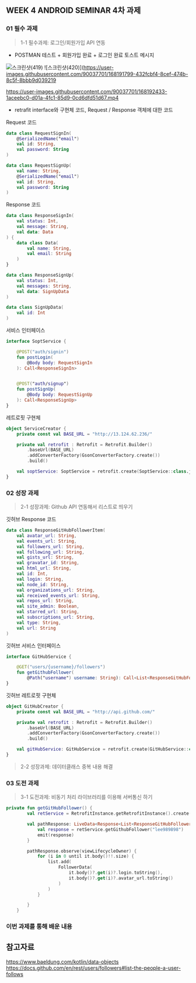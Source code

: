 ## WEEK 4 ANDROID SEMINAR 4차 과제

### 01 필수 과제

> 1-1 필수과제: 로그인/회원가입 API 연동

- POSTMAN 테스트 + 회원가입 완료 + 로그인 완료 토스트 메시지

![스크린샷(419)](https://user-images.githubusercontent.com/90037701/168191793-45524e96-5b00-4200-b554-94b2bee6ca40.png)
![스크린샷(420)](https://user-images.githubusercontent.com/90037701/168191799-432fcbf4-8cef-474b-8c5f-8bbb9d039219

https://user-images.githubusercontent.com/90037701/168192433-1aceebc0-d01a-4fc1-85d9-0cd6dfd51d67.mp4

- retrafit interface와 구현체 코드, Request / Response 객체에 대한 코드

Request 코드

```kotlin
data class RequestSignIn(
    @SerializedName("email")
    val id: String,
    val password: String
)
```

```kotlin
data class RequestSignUp(
    val name: String,
    @SerializedName("email")
    val id: String,
    val password: String
)
```

Response 코드

```kotlin
data class ResponseSignIn(
    val status: Int,
    val message: String,
    val data: Data
) {
    data class Data(
        val name: String,
        val email: String
    )
}
```

```kotlin
data class ResponseSignUp(
    val status: Int,
    val messages: String,
    val data: SignUpData
)

data class SignUpData(
    val id: Int
)

```

서비스 인터페이스

```kotlin
interface SoptService {

    @POST("auth/signin")
    fun postLogin(
        @Body body: RequestSignIn
    ): Call<ResponseSignIn>


    @POST("auth/signup")
    fun postSignUp(
        @Body body: RequestSignUp
    ): Call<ResponseSignUp>
}
```

레트로핏 구현체

```kotlin
object ServiceCreator {
    private const val BASE_URL = "http://13.124.62.236/"

    private val retrofit : Retrofit = Retrofit.Builder()
        .baseUrl(BASE_URL)
        .addConverterFactory(GsonConverterFactory.create())
        .build()

    val soptService: SoptService = retrofit.create(SoptService::class.java)
}
```

### 02 성장 과제

> 2-1 성장과제: Github API 연동해서 리스트로 띄우기

깃허브 Response 코드

```kotlin
data class ResponseGitHubFollowerItem(
    val avatar_url: String,
    val events_url: String,
    val followers_url: String,
    val following_url: String,
    val gists_url: String,
    val gravatar_id: String,
    val html_url: String,
    val id: Int,
    val login: String,
    val node_id: String,
    val organizations_url: String,
    val received_events_url: String,
    val repos_url: String,
    val site_admin: Boolean,
    val starred_url: String,
    val subscriptions_url: String,
    val type: String,
    val url: String
)
```

깃허브 서비스 인터페이스

```kotlin
interface GitHubService {

    @GET("users/{username}/followers")
    fun getGithubFollower(
        @Path("username") username: String): Call<List<ResponseGitHubFollowerItem>>
}
```

깃허브 레트로핏 구현체

```kotlin
object GitHubCreator {
    private const val BASE_URL = "http://api.github.com/"

    private val retrofit : Retrofit = Retrofit.Builder()
        .baseUrl(BASE_URL)
        .addConverterFactory(GsonConverterFactory.create())
        .build()

    val gitHubService: GitHubService = retrofit.create(GitHubService::class.java)
}
```

> 2-2 성장과제: 데이터클래스 중복 내용 해결

### 03 도전 과제

> 3-1 도전과제: 비동기 처리 라이브러리를 이용해 서버통신 하기

```kotlin
private fun getGitHubFollower() {
        val retService = RetrofitInstance.getRetrofitInstance().create(GitHubService::class.java)

        val pathResponse: LiveData<Response<List<ResponseGitHubFollowerItem>>> = liveData {
            val response = retService.getGithubFollower("lee989898")
            emit(response)
        }

        pathResponse.observe(viewLifecycleOwner) {
            for (i in 0 until it.body()!!.size) {
                list.add(
                    FollowerData(
                        it.body()?.get(i)?.login.toString(),
                        it.body()?.get(i)?.avatar_url.toString()
                    )
                )
            }

        }
    }
 ```

### 이번 과제를 통해 배운 내용

## __참고자료__

https://www.baeldung.com/kotlin/data-objects
https://docs.github.com/en/rest/users/followers#list-the-people-a-user-follows
       
